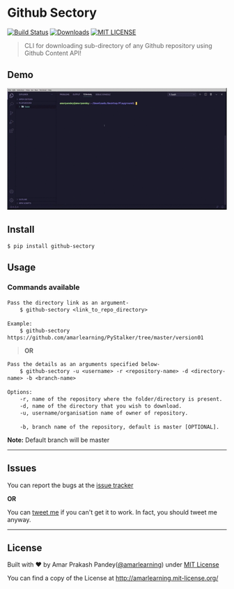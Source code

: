 # Github Sectory

[![Build Status](https://travis-ci.org/amarlearning/Github-Sectory.svg?branch=master)](https://travis-ci.org/amarlearning/Github-Sectory/)
[![Downloads](https://pepy.tech/badge/github-sectory)](https://pepy.tech/project/github-sectory)
[![MIT LICENSE](https://img.shields.io/pypi/l/pyzipcode-cli.svg)](http://amarlearning.mit-license.org/)

> CLI for downloading sub-directory of any Github repository using Github Content API!

## Demo

![Demo GitHub Sectory](https://raw.githubusercontent.com/amarlearning/github-sectory/master/screencast.gif)

## Install

```
$ pip install github-sectory
```

## Usage

### Commands available

```
Pass the directory link as an argument-
	$ github-sectory <link_to_repo_directory>

Example:
	$ github-sectory https://github.com/amarlearning/PyStalker/tree/master/version01

```

> **OR**

```
Pass the details as an arguments specified below-
	$ github-sectory -u <username> -r <repository-name> -d <directory-name> -b <branch-name>

Options:
	-r, name of the repository where the folder/directory is present.
	-d, name of the directory that you wish to download.
	-u, username/organisation name of owner of repository.

	-b, branch name of the repository, default is master [OPTIONAL].
```

**Note:** Default branch will be master

---

## Issues

You can report the bugs at the [issue tracker](https://github.com/amarlearning/Github-Sectory/issues)

**OR**

You can [tweet me](https://twitter.com/iamarpandey) if you can't get it to work. In fact, you should tweet me anyway.

---

## License

Built with ♥ by Amar Prakash Pandey([@amarlearning](http://github.com/amarlearning)) under [MIT License](http://amarlearning.mit-license.org/)

You can find a copy of the License at http://amarlearning.mit-license.org/
